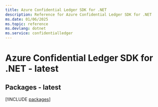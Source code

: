 ```yaml
---
title: Azure Confidential Ledger SDK for .NET
description: Reference for Azure Confidential Ledger SDK for .NET
ms.date: 01/06/2025
ms.topic: reference
ms.devlang: dotnet
ms.service: confidentialledger
---
```

# Azure Confidential Ledger SDK for .NET - latest
## Packages - latest
[!INCLUDE [packages](confidential-ledger-index.md)]